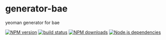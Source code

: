 # generator-bae
yeoman generator for bae

[![NPM version][npm-image]][npm-url]
[![build status][travis-image]][travis-url]
[![NPM downloads][downloads-image]][npm-url]
[![Node.js dependencies][david-image]][david-url]




[npm-image]: https://img.shields.io/npm/v/generator-bae.svg?style=flat-square
[npm-url]: https://npmjs.org/package/generator-bae
[travis-image]: https://img.shields.io/travis/bluedapp/generator-bae/master.svg?style=flat-square
[travis-url]: https://travis-ci.org/bluedapp/generator-bae
[downloads-image]: https://img.shields.io/npm/dm/generator-bae.svg?style=flat-square
[david-image]: https://img.shields.io/david/bluedapp/generator-bae.svg?style=flat-square
[david-url]: https://david-dm.org/bluedapp/generator-bae
